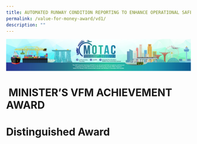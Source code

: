 ```yaml
---
title: AUTOMATED RUNWAY CONDITION REPORTING TO ENHANCE OPERATIONAL SAFETY
permalink: /value-for-money-award/vd1/
description: ""
---
```

![](/images/hero.png)
#  MINISTER’S VFM ACHIEVEMENT AWARD
# Distinguished Award
